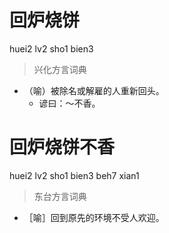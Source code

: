 # 回炉烧饼
huei2 lv2 sho1 bien3
> 兴化方言词典
- （喻）被除名或解雇的人重新回头。
  - 谚曰：～不香。


# 回炉烧饼不香
huei2 lv2 sho1 bien3 beh7 xian1
> 东台方言词典
- ［喻］回到原先的环境不受人欢迎。
